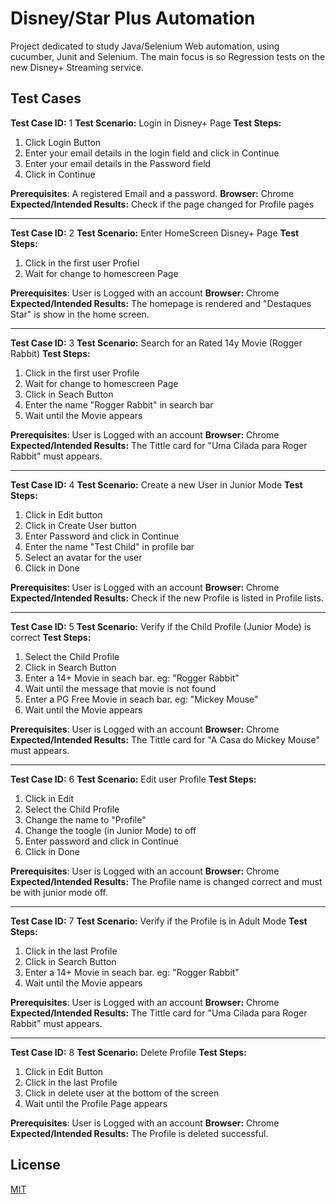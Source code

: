 # Disney/Star Plus Automation

Project dedicated to study Java/Selenium Web automation, using cucumber, Junit and Selenium. The main focus is so Regression tests on the new Disney+ Streaming service.

## Test Cases

**Test Case ID:** 1
**Test Scenario:** Login in Disney+ Page
**Test Steps:**
1. Click Login Button
2. Enter your email details in the login field and click in Continue
3. Enter your email details in the Password field
4. Click in Continue

**Prerequisites**: A registered Email and a password.
**Browser:** Chrome 
**Expected/Intended Results:** Check if the page changed for Profile pages

---

**Test Case ID:** 2
**Test Scenario:** Enter HomeScreen Disney+ Page
**Test Steps:**
1. Click in the first user Profiel
2. Wait for change to homescreen Page

**Prerequisites**: User is Logged with an account
**Browser:** Chrome 
**Expected/Intended Results:** The homepage is rendered and "Destaques Star" is show in the home screen.

---

**Test Case ID:** 3
**Test Scenario:** Search for an Rated 14y Movie (Rogger Rabbit)
**Test Steps:**
1. Click in the first user Profile
2. Wait for change to homescreen Page
3. Click in Seach Button
4. Enter the name "Rogger Rabbit" in search bar
5. Wait until the Movie appears

**Prerequisites**: User is Logged with an account
**Browser:** Chrome 
**Expected/Intended Results:** The Tittle card for "Uma Cilada para Roger Rabbit" must appears.

---

**Test Case ID:** 4
**Test Scenario:** Create a new User in Junior Mode
**Test Steps:**
1. Click in Edit button
2. Click in Create User button
3. Enter Password and click in Continue
4. Enter the name "Test Child" in profile bar
5. Select an avatar for the user
6. Click in Done

**Prerequisites**: User is Logged with an account
**Browser:** Chrome 
**Expected/Intended Results:** Check if the new Profile is listed in Profile lists.

---

**Test Case ID:** 5
**Test Scenario:** Verify if the Child Profile (Junior Mode) is correct
**Test Steps:**
1. Select the Child Profile
2. Click in Search Button
3. Enter a 14+ Movie in seach bar. eg: "Rogger Rabbit"
4. Wait until the message that movie is not found 
5. Enter a PG Free Movie in seach bar. eg: "Mickey Mouse"
6. Wait until the Movie appears

**Prerequisites**: User is Logged with an account
**Browser:** Chrome 
**Expected/Intended Results:** The Tittle card for "A Casa do Mickey Mouse" must appears.

---

**Test Case ID:** 6
**Test Scenario:** Edit user Profile
**Test Steps:**
1. Click in Edit
2. Select the Child Profile
3. Change the name to "Profile"
4. Change the toogle (in Junior Mode) to off 
5. Enter password and click in Continue
6. Click in Done

**Prerequisites**: User is Logged with an account
**Browser:** Chrome 
**Expected/Intended Results:** The Profile name is changed correct and must be with junior mode off.

---

**Test Case ID:** 7
**Test Scenario:** Verify if the Profile is in Adult Mode
**Test Steps:**
1. Click in the last Profile
2. Click in Search Button
3. Enter a 14+ Movie in seach bar. eg: "Rogger Rabbit"
4.  Wait until the Movie appears

**Prerequisites**: User is Logged with an account
**Browser:** Chrome 
**Expected/Intended Results:** The Tittle card for "Uma Cilada para Roger Rabbit" must appears.

---

**Test Case ID:** 8
**Test Scenario:** Delete Profile
**Test Steps:**
1. Click in Edit Button
2. Click in the last Profile
3. Click in delete user at the bottom of the screen
4.  Wait until the Profile Page appears

**Prerequisites**: User is Logged with an account
**Browser:** Chrome 
**Expected/Intended Results:** The Profile is deleted successful.


## License

[MIT](https://choosealicense.com/licenses/mit/)
